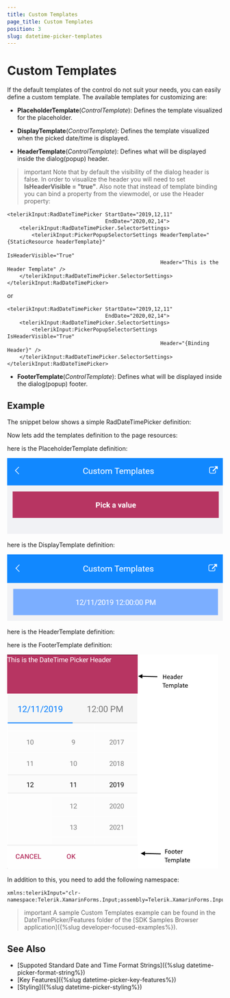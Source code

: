 ```yaml
---
title: Custom Templates
page_title: Custom Templates
position: 3
slug: datetime-picker-templates
---
```


# Custom Templates

If the default templates of the control do not suit your needs, you can easily define a custom template. The available templates for customizing are:

* **PlaceholderTemplate**(*ControlTemplate*): Defines the template visualized for the placeholder.  
* **DisplayTemplate**(*ControlTemplate*): Defines the template visualized when the picked date/time is displayed.

* **HeaderTemplate**(*ControlTemplate*): Defines what will be displayed inside the dialog(popup) header.

<snippet id='datetimepicker-header-template' />

>important Note that by default the visibility of the dialog header is false. In order to visualize the header you will need to set **IsHeaderVisible = "true"**. Also note that instead of template binding you can bind a property from the viewmodel, or use the Header property:

<snippet id='datetimepicker-header-template' />

```XAML
<telerikInput:RadDateTimePicker StartDate="2019,12,11" 
                            	EndDate="2020,02,14">
    <telerikInput:RadDateTimePicker.SelectorSettings>
        <telerikInput:PickerPopupSelectorSettings HeaderTemplate="{StaticResource headerTemplate}" 
                                                  IsHeaderVisible="True"
                                                  Header="This is the Header Template" />
    </telerikInput:RadDateTimePicker.SelectorSettings>
</telerikInput:RadDateTimePicker>
```

or

```XAML
<telerikInput:RadDateTimePicker StartDate="2019,12,11" 
                            	EndDate="2020,02,14">
    <telerikInput:RadDateTimePicker.SelectorSettings>
        <telerikInput:PickerPopupSelectorSettings IsHeaderVisible="True"
                                                  Header="{Binding Header}" />
    </telerikInput:RadDateTimePicker.SelectorSettings>
</telerikInput:RadDateTimePicker>
```

* **FooterTemplate**(*ControlTemplate*): Defines what will be displayed inside the dialog(popup) footer.

## Example

The snippet below shows a simple RadDateTimePicker definition:

<snippet id='datetimepicker-custom-templates' />

Now lets add the templates definition to the page resources:

here is the PlaceholderTemplate definition:

<snippet id='datetimepicker-placeholder-template' />

![RadDateTimePicker PlaceholderTemplate](images/datetimepicker_placeholder_template.png)

here is the DisplayTemplate definition:

<snippet id='datetimepicker-display-template' />

![RadDateTimePicker DisplayTemplate](images/datetimepicker_display_template.png)

here is the HeaderTemplate definition:

<snippet id='datetimepicker-header-template' />

here is the FooterTemplate definition:

<snippet id='datetimepicker-footer-template' />

![RadDateTimePicker FooterTemplate](images/datetimepicker_header_footer_template.png)

In addition to this, you need to add the following namespace:

```XAML
xmlns:telerikInput="clr-namespace:Telerik.XamarinForms.Input;assembly=Telerik.XamarinForms.Input"
```

>important A sample Custom Templates example can be found in the DateTimePicker/Features folder of the [SDK Samples Browser application]({%slug developer-focused-examples%}).

## See Also

- [Suppoted Standard Date and Time Format Strings]({%slug datetime-picker-format-string%})
- [Key Features]({%slug datetime-picker-key-features%})
- [Styling]({%slug datetime-picker-styling%})